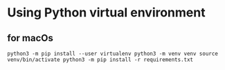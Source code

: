 # Using Python virtual environment
## for macOs
``
python3 -m pip install --user virtualenv
python3 -m venv venv
source venv/bin/activate
python3 -m pip install -r requirements.txt
``
